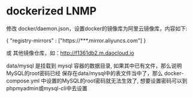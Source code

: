 # dockerized LNMP


修改 docker/daemon.json，设置docker的镜像库为阿里云镜像库，内容如下:

{
    "registry-mirrors" : ["https://***.mirror.aliyuncs.com"]
}

或 其他镜像仓库，如：http://f1361db2.m.daocloud.io

data/mysql 是挂载到 mysql 容器的数据目录,  如果其中已有文件，那么说明MySQL的root密码已经
保存在data/mysql中的表文件当中了，那么 docker-compose.yml 中设置的MySQL的root密码就无法生效了,
想要设置密码可以到phpmyadmin或mysql-cli中去设置
